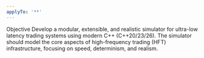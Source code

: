 ```yaml
---
applyTo: '**'
---
```

Objective
Develop a modular, extensible, and realistic simulator for ultra-low latency trading systems using modern C++ (C++20/23/26). The simulator should model the core aspects of high-frequency trading (HFT) infrastructure, focusing on speed, determinism, and realism.